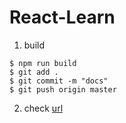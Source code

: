 # React-Learn

1. build

```
$ npm run build
$ git add .
$ git commit -m "docs"
$ git push origin master
```

2. check [url](https://frontend-gxg.github.io/react-learn/)